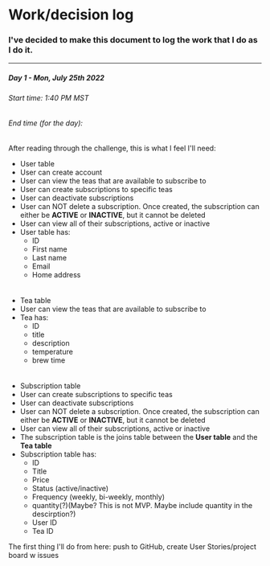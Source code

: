 <h1>Work/decision log</h1>
<h3>I've decided to make this document to log the work that I do as I do it.</h3>
<hr/>

<h5>Day 1 - Mon, July 25th 2022</h5>
<h6>Start time: 1:40 PM MST</h6>
<h6>End time (for the day): </h6>
 After reading through the challenge, this is what I feel I'll need:

 - User table
  - User can create account
  - User can view the teas that are available to subscribe to
  - User can create subscriptions to specific teas
  - User can deactivate subscriptions
  - User can NOT delete a subscription. Once created, the subscription can either be __ACTIVE__ or __INACTIVE__, but it cannot be deleted
  - User can view all of their subscriptions, active or inactive
  - User table has:
    - ID
    - First name
    - Last name
    - Email
    - Home address
    <br/>
    <br/>
 - Tea table
  - User can view the teas that are available to subscribe to
  - Tea has:
    - ID
    - title
    - description
    - temperature
    - brew time
    <br/>
    <br/>
 - Subscription table
  - User can create subscriptions to specific teas
  - User can deactivate subscriptions
  - User can NOT delete a subscription. Once created, the subscription can either be __ACTIVE__ or __INACTIVE__, but it cannot be deleted
  - User can view all of their subscriptions, active or inactive
  - The subscription table is the joins table between the __User table__ and the __Tea table__
  - Subscription table has:
    - ID
    - Title
    - Price
    - Status (active/inactive)
    - Frequency (weekly, bi-weekly, monthly)
    - quantity(?)(Maybe? This is not MVP. Maybe include quantity in the descirption?)
    - User ID
    - Tea ID


The first thing I'll do from here: push to GitHub, create User Stories/project board w issues
